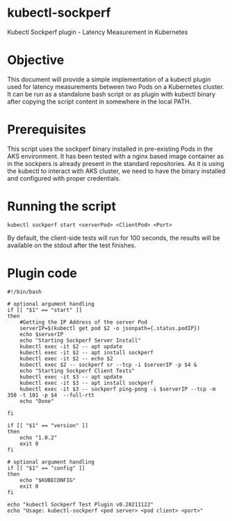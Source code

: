# kubectl-sockperf
Kubectl Sockperf plugin - Latency Measurement in Kubernetes

# Objective
This document will provide a simple implementation of a kubectl plugin used for latency measurements between two Pods on a Kubernetes cluster. It can be run as a standalone bash script or as plugin with kubectl binary after copying the script content in somewhere in the local PATH.

# Prerequisites

This script uses the sockperf binary installed in pre-existing Pods in the AKS environment. It has been tested with a nginx based image container as in the sockpers is already present in the standard repositories. As it is using the kubectl to interact with AKS cluster, we need to have the binary installed and configured with proper credentials.

# Running the script

```
kubectl sockperf start <serverPod> <ClientPod> <Port>
```

By default, the client-side tests will run for 100 seconds, the results will be available on the stdout after the test finishes.

# Plugin code

```
#!/bin/bash

# optional argument handling
if [[ "$1" == "start" ]]
then
    #Getting the IP Address of the server Pod
    serverIP=$(kubectl get pod $2 -o jsonpath={.status.podIP})
    echo $serverIP
    echo "Starting Sockperf Server Install"
    kubectl exec -it $2 -- apt update
    kubectl exec -it $2 -- apt install sockperf
    kubectl exec -it $2 -- echo $2
    kubectl exec $2 -- sockperf sr --tcp -i $serverIP -p $4 &
    echo "Starting Sockperf Client Tests"
    kubectl exec -it $3 -- apt update
    kubectl exec -it $3 -- apt install sockperf
    kubectl exec -it $3 -- sockperf ping-pong -i $serverIP --tcp -m 350 -t 101 -p $4  --full-rtt
    echo "Done"

fi

if [[ "$1" == "version" ]]
then
    echo "1.0.2"
    exit 0
fi

# optional argument handling
if [[ "$1" == "config" ]]
then
    echo "$KUBECONFIG"
    exit 0
fi

echo "kubectl Sockperf Test Plugin v0.20211122"
echo "Usage: kubectl-sockperf <pod server> <pod client> <port>"
```
